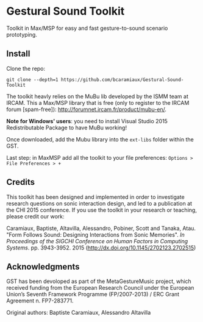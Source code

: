 # Gestural Sound Toolkit

Toolkit in Max/MSP for easy and fast gesture-to-sound scenario prototyping. 

## Install

Clone the repo:
```
git clone --depth=1 https://github.com/bcaramiaux/Gestural-Sound-Toolkit 
```

The toolkit heavly relies on the MuBu lib developed by the ISMM team at IRCAM. This a Max/MSP library that is free (only to register to the IRCAM forum [spam-free]): http://forumnet.ircam.fr/product/mubu-en/. 

**Note for Windows' users**: you need to install Visual Studio 2015 Redistributable Package to have MuBu working! 

Once downloaded, add the Mubu library into the `ext-libs` folder within the GST.

Last step: in MaxMSP add all the toolkit to your file preferences: `Options > File Preferences > +`


## Credits

This toolkit has been designed and implemented in order to investigate research questions on sonic interaction design, and led to a publication at the CHI 2015 conference. If you use the toolkit in your research or teaching, please credit our work:

Caramiaux, Baptiste, Altavilla, Alessandro, Pobiner, Scott and Tanaka, Atau. "Form Follows Sound: Designing Interactions from Sonic Memories". _In Proceedings of the SIGCHI Conference on Human Factors in Computing Systems_. pp. 3943-3952. 2015 (http://dx.doi.org/10.1145/2702123.2702515)

## Acknowledgments

GST has been devoloped as part of the MetaGestureMusic project, which received funding from the European Research Council under the European Union’s Seventh Framework Programme (FP/2007-2013) / ERC Grant Agreement n. FP7-283771.

Original authors: Baptiste Caramiaux, Alessandro Altavilla

